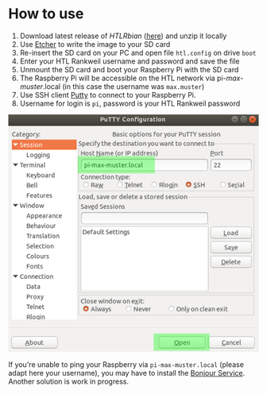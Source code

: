 # How to use
1. Download latest release of *HTLRbian* ([here](https://github.com/semiversus/htlrbian/releases/download/v0.1/htlrbian.zip)) and unzip it locally
2. Use [Etcher](https://www.balena.io/etcher/) to write the image to your SD card
3. Re-insert the SD card on your PC and open file `htl.config` on drive `boot`
4. Enter your HTL Rankweil username and password and save the file
5. Unmount the SD card and boot your Raspberry Pi with the SD card
6. The Raspberry Pi will be accessible on the HTL network via pi-*max-muster*.local (in this case the username was `max.muster`)
7. Use SSH client [Putty](https://the.earth.li/~sgtatham/putty/latest/w32/putty.exe) to connect to your Raspberry Pi.
8. Username for login is `pi`, password is your HTL Rankweil password

![Putty Connection](documentation/putty.png)

If you're unable to ping your Raspberry via `pi-max-muster.local` (please adapt here your username), you may have to install the [Bonjour Service](https://support.apple.com/kb/DL999). Another solution is work in progress.
